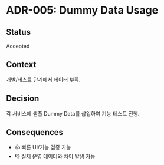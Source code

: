 # ADR-005: Dummy Data Usage

## Status
Accepted

## Context
개발/테스트 단계에서 데이터 부족.

## Decision
각 서비스에 샘플 Dummy Data를 삽입하여 기능 테스트 진행.

## Consequences
- 👍 빠른 UI/기능 검증 가능
- 👎 실제 운영 데이터와 차이 발생 가능
